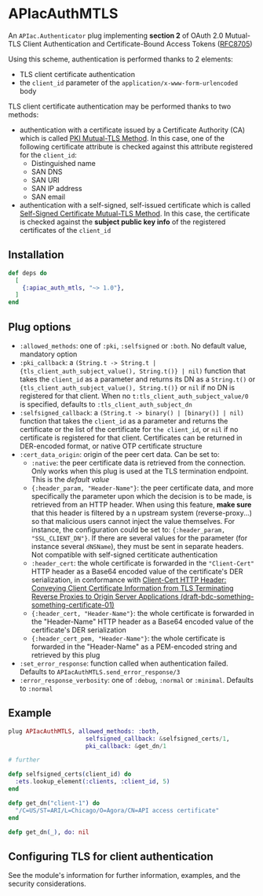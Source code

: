 # APIacAuthMTLS

An `APIac.Authenticator` plug implementing **section 2** of
OAuth 2.0 Mutual-TLS Client Authentication and Certificate-Bound Access Tokens
([RFC8705](https://tools.ietf.org/html/rfc8705))

Using this scheme, authentication is performed thanks to 2 elements:
- TLS client certificate authentication
- the `client_id` parameter of the `application/x-www-form-urlencoded` body

TLS client certificate authentication may be performed thanks to two methods:
- authentication with a certificate issued by a Certificate Authority (CA) which is called
[PKI Mutual-TLS Method](https://tools.ietf.org/html/rfc8705#section-2.1).
In this case, one of the following certificate attribute is checked against
this attribute registered for the `client_id`:
  - Distinguished name
  - SAN DNS
  - SAN URI
  - SAN IP address
  - SAN email
- authentication with a self-signed, self-issued certificate which is called
[Self-Signed Certificate Mutual-TLS Method](https://tools.ietf.org/html/rfc8705#section-2.2).
In this case, the certificate is checked against the **subject public key info**
of the registered certificates of the `client_id`

## Installation

```elixir
def deps do
  [
    {:apiac_auth_mtls, "~> 1.0"},
  ]
end
```

## Plug options

- `:allowed_methods`: one of `:pki`, `:selfsigned` or `:both`. No default value,
mandatory option
- `:pki_callback`: a
`(String.t -> String.t | {tls_client_auth_subject_value(), String.t()} | nil)`
function that takes the `client_id` as a parameter and returns its DN as a `String.t()` or
`{tls_client_auth_subject_value(), String.t()}` or `nil` if no DN is registered for
that client. When no `t:tls_client_auth_subject_value/0` is specified, defaults to
`:tls_client_auth_subject_dn`
- `:selfsigned_callback`: a `(String.t -> binary() | [binary()] | nil)`
function that takes the `client_id` as a parameter and returns the certificate
or the list of the certificate for `the client_id`, or `nil` if no certificate
is registered for that client. Certificates can be returned in DER-encoded format, or
native OTP certificate structure
- `:cert_data_origin`: origin of the peer cert data. Can be set to:
  - `:native`: the peer certificate data is retrieved from the connection. Only works when
  this plug is used at the TLS termination endpoint. This is the *default value*
  - `{:header_param, "Header-Name"}`: the peer certificate data, and more specifically the
  parameter upon which the decision is to be made, is retrieved from an HTTP header. When
  using this feature, **make sure** that this header is filtered by a n upstream system
  (reverse-proxy...) so that malicious users cannot inject the value themselves. For instance,
  the configuration could be set to: `{:header_param, "SSL_CLIENT_DN"}`. If there are several
  values for the parameter (for instance several `dNSName`), they must be sent in
  separate headers. Not compatible with self-signed certiticate authentication
  - `:header_cert`: the whole certificate is forwarded in the `"Client-Cert"` HTTP header
  as a Base64 encoded value of the certificate's DER serialization, in conformance with
  [Client-Cert HTTP Header: Conveying Client Certificate Information from TLS Terminating Reverse Proxies to Origin Server Applications (draft-bdc-something-something-certificate-01)](https://tools.ietf.org/html/draft-bdc-something-something-certificate-01)
  - `{:header_cert, "Header-Name"}`: the whole certificate is forwarded in the
  "Header-Name" HTTP header as a Base64 encoded value of the certificate's DER serialization
  - `{:header_cert_pem, "Header-Name"}`: the whole certificate is forwarded in the
  "Header-Name" as a PEM-encoded string and retrieved by this plug
- `:set_error_response`: function called when authentication failed. Defaults to
`APIacAuthMTLS.send_error_response/3`
- `:error_response_verbosity`: one of `:debug`, `:normal` or `:minimal`.
Defaults to `:normal`

## Example

```elixir
plug APIacAuthMTLS, allowed_methods: :both,
                      selfsigned_callback: &selfsigned_certs/1,
                      pki_callback: &get_dn/1

# further

defp selfsigned_certs(client_id) do
  :ets.lookup_element(:clients, :client_id, 5)
end

defp get_dn("client-1") do
  "/C=US/ST=ARI/L=Chicago/O=Agora/CN=API access certificate"
end

defp get_dn(_), do: nil
```

## Configuring TLS for client authentication

See the module's information for further information, examples, and the security considerations.
